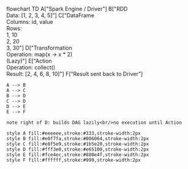 flowchart TD
    A["Spark Engine / Driver"]
    B["RDD<br/>Data: [1, 2, 3, 4, 5]"]
    C["DataFrame<br/>Columns: id, value<br/>Rows:<br/>1, 10<br/>2, 20<br/>3, 30"]
    D["Transformation<br/>Operation: map(x → x * 2)<br/>(Lazy)"]
    E["Action<br/>Operation: collect()<br/>Result: [2, 4, 6, 8, 10]"]
    F["Result sent back to Driver"]

    A --> B
    A --> C
    B --> D
    C --> D
    D --> E
    E --> F

    note right of D: builds DAG lazily<br/>no execution until Action

    style A fill:#eeeeee,stroke:#333,stroke-width:2px
    style B fill:#e0f7fa,stroke:#006064,stroke-width:2px
    style C fill:#e8f5e9,stroke:#1b5e20,stroke-width:2px
    style D fill:#fff3e0,stroke:#e65100,stroke-width:2px
    style E fill:#fce4ec,stroke:#880e4f,stroke-width:2px
    style F fill:#ffffff,stroke:#999,stroke-width:2px
    
